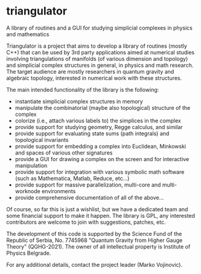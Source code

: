 # triangulator
A library of routines and a GUI for studying simplicial complexes in physics and mathematics

Triangulator is a project that aims to develop a library of routines (mostly C++) that can be used by 3rd party applications aimed at numerical studies involving triangulations of manifolds (of various dimension and topology) and simplicial complex structures in general, in physics and math research. The target audience are mostly researchers in quantum gravity and algebraic topology, interested in numerical work with these structures.

The main intended functionality of the library is the following:

 - instantiate simplicial complex structures in memory
 - manipulate the combinatorial (maybe also topological) structure of the complex
 - colorize (i.e., attach various labels to) the simplices in the complex
 - provide support for studying geometry, Regge calculus, and similar
 - provide support for evaluating state sums (path integrals) and topological invariants
 - provide support for embedding a complex into Euclidean, Minkowski and spaces of various other signatures
 - provide a GUI for drawing a complex on the screen and for interactive manipulation
 - provide support for integration with various symbolic math software (such as Mathematica, Matlab, Reduce, etc...)
 - provide support for massive parallelization, multi-core and multi-worknode environments
 - provide comprehensive documentation of all of the above...

Of course, so far this is just a wishlist, but we have a dedicated team and some financial support to make it happen. The library is GPL, any interested contributors are welcome to join with suggestions, patches, etc.

The development of this code is supported by the Science Fund of the Republic of Serbia, No. 7745968 "Quantum Gravity from Higher Gauge Theory" (QGHG-2021). The owner of all intellectual property is Institute of Physics Belgrade.

For any additional details, contact the project leader (Marko Vojinovic).
